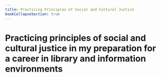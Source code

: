 ```yaml
---
title: Practicing Principles of Social and Cultural Justice
bookCollapseSection: true
---
```


# Practicing principles of social and cultural justice in my preparation for a career in library and information environments
